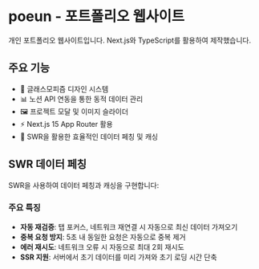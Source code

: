 # poeun - 포트폴리오 웹사이트

개인 포트폴리오 웹사이트입니다. Next.js와 TypeScript를 활용하여 제작했습니다.

## 주요 기능

- 🎨 글래스모피즘 디자인 시스템
- 📊 노션 API 연동을 통한 동적 데이터 관리
- 🖼️ 프로젝트 모달 및 이미지 슬라이더
- ⚡ Next.js 15 App Router 활용
- 🔄 SWR을 활용한 효율적인 데이터 페칭 및 캐싱

## SWR 데이터 페칭

SWR을 사용하여 데이터 페칭과 캐싱을 구현합니다:

### 주요 특징

- **자동 재검증**: 탭 포커스, 네트워크 재연결 시 자동으로 최신 데이터 가져오기
- **중복 요청 방지**: 5초 내 동일한 요청은 자동으로 중복 제거
- **에러 재시도**: 네트워크 오류 시 자동으로 최대 2회 재시도
- **SSR 지원**: 서버에서 초기 데이터를 미리 가져와 초기 로딩 시간 단축

